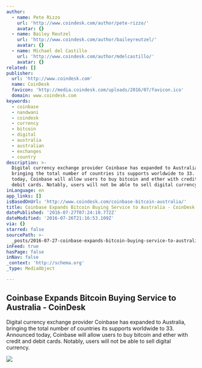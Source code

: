 ```yaml
---
author:
  - name: Pete Rizzo
    url: 'http://www.coindesk.com/author/pete-rizzo/'
    avatar: {}
  - name: Bailey Reutzel
    url: 'http://www.coindesk.com/author/baileyreutzel/'
    avatar: {}
  - name: Michael del Castillo
    url: 'http://www.coindesk.com/author/mdelcastillo/'
    avatar: {}
related: []
publisher:
  url: 'http://www.coindesk.com'
  name: CoinDesk
  favicon: 'http://media.coindesk.com/uploads/2016/07/favicon.ico'
  domain: www.coindesk.com
keywords:
  - coinbase
  - nandwani
  - coindesk
  - currency
  - bitcoin
  - digital
  - australia
  - australian
  - exchanges
  - country
description: >-
  Digital currency exchange provider Coinbase has expanded to Australia,
  bringing the total number of countries its supports worldwide to 33. Announced
  today, Coinbase will allow users to buy bitcoin and ether with credit and
  debit cards. Notably, users will not be able to sell digital currency.
inLanguage: en
app_links: []
isBasedOnUrl: 'http://www.coindesk.com/coinbase-bitcoin-australia/'
title: Coinbase Expands Bitcoin Buying Service to Australia - CoinDesk
datePublished: '2016-07-27T07:24:10.772Z'
dateModified: '2016-07-26T21:16:53.109Z'
via: {}
starred: false
sourcePath: >-
  _posts/2016-07-27-coinbase-expands-bitcoin-buying-service-to-australia-coind.md
inFeed: true
hasPage: false
inNav: false
_context: 'http://schema.org'
_type: MediaObject

---
```

<article style=""><h1>Coinbase Expands Bitcoin Buying Service to Australia - CoinDesk</h1><p>Digital currency exchange provider Coinbase has expanded to Australia, bringing the total number of countries its supports worldwide to 33. Announced today, Coinbase will allow users to buy bitcoin and ether with credit and debit cards. Notably, users will not be able to sell digital currency.</p><img src="https://media.coindesk.com/uploads/2016/07/australian-flags-e1469553408452.jpg" /></article>